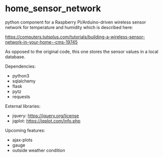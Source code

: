 # home_sensor_network

python component for a Raspberry Pi/Arduino-driven wireless sensor network for temperature and humidity which is described here:

https://computers.tutsplus.com/tutorials/building-a-wireless-sensor-network-in-your-home--cms-19745

As opposed to the original code, this one stores the sensor values in a local database.

Dependencies:
 - python3
 - sqlalchemy
 - flask
 - pytz
 - requests

External libraries:
 - jquery: https://jquery.org/license
 - jqplot: https://jqplot.com/info.php


Upcoming features:
 - ajax-plots
 - gauge
 - outside weather condition

